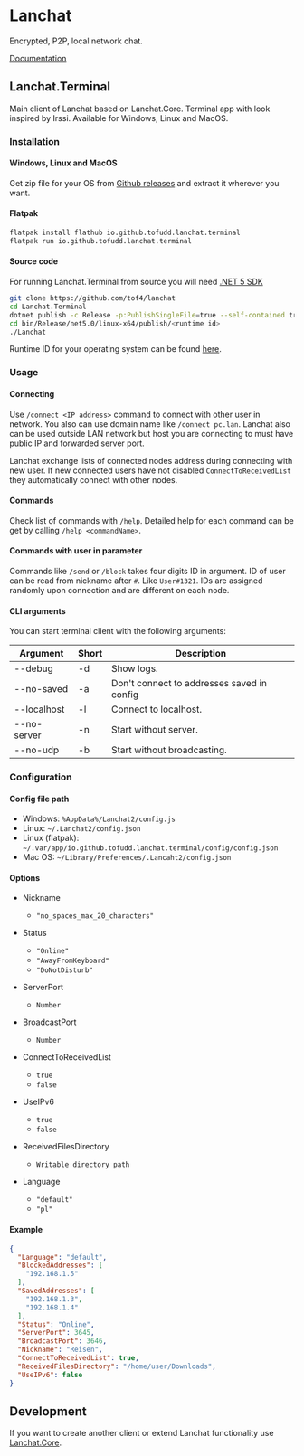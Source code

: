 # Lanchat

Encrypted, P2P, local network chat.

[Documentation](https://youkai.pl/lanchat-docs/)

## Lanchat.Terminal

Main client of Lanchat based on Lanchat.Core. Terminal app with look inspired by Irssi. Available for Windows, Linux and
MacOS.

### Installation

#### Windows, Linux and MacOS

Get zip file for your OS from [Github releases](https://github.com/tof4/lanchat/releases/latest/) and extract it
wherever you want.

#### Flatpak

```sh
flatpak install flathub io.github.tofudd.lanchat.terminal
flatpak run io.github.tofudd.lanchat.terminal
```

#### Source code

For running Lanchat.Terminal from source you will need [.NET 5 SDK](https://dotnet.microsoft.com/download/dotnet/5.0)

```sh
git clone https://github.com/tof4/lanchat
cd Lanchat.Terminal
dotnet publish -c Release -p:PublishSingleFile=true --self-contained true -r <runtime id>
cd bin/Release/net5.0/linux-x64/publish/<runtime id>
./Lanchat
```

Runtime ID for your operating system can be found [here](https://docs.microsoft.com/pl-pl/dotnet/core/rid-catalog).

### Usage

#### Connecting

Use `/connect <IP address>` command to connect with other user in network. You also can use domain name
like `/connect pc.lan`. Lanchat also can be used outside LAN network but host you are connecting to must have public IP
and forwarded server port.

Lanchat exchange lists of connected nodes address during connecting with new user. If new connected users have not
disabled `ConnectToReceivedList` they automatically connect with other nodes.

#### Commands

Check list of commands with `/help`. Detailed help for each command can be get by calling `/help <commandName>`.

#### Commands with user in parameter

Commands like `/send` or `/block` takes four digits ID in argument. ID of user can be read from nickname after `#`.
Like `User#1321`. IDs are assigned randomly upon connection and are different on each node.

#### CLI arguments

You can start terminal client with the following arguments:

| Argument    | Short | Description                                |
| ----------- | ----- | ------------------------------------------ |
| --debug     | -d    | Show logs.                                 |
| --no-saved  | -a    | Don't connect to addresses saved in config |
| --localhost | -l    | Connect to localhost.                      |
| --no-server | -n    | Start without server.                      |
| --no-udp    | -b    | Start without broadcasting.                |

### Configuration

#### Config file path

* Windows: `%AppData%/Lanchat2/config.js`
* Linux: `~/.Lanchat2/config.json`
* Linux (flatpak): `~/.var/app/io.github.tofudd.lanchat.terminal/config/config.json`
* Mac OS: `~/Library/Preferences/.Lancaht2/config.json`

#### Options

* Nickname
    * `"no_spaces_max_20_characters"`

* Status
    * `"Online"`
    * `"AwayFromKeyboard"`
    * `"DoNotDisturb"`

* ServerPort
    * `Number`

* BroadcastPort
    * `Number`

* ConnectToReceivedList
    * `true`
    * `false`

* UseIPv6
    * `true`
    * `false`

* ReceivedFilesDirectory
    * `Writable directory path`

* Language
    * `"default"`
    * `"pl"`

#### Example

```json
{
  "Language": "default",
  "BlockedAddresses": [
    "192.168.1.5"
  ],
  "SavedAddresses": [
    "192.168.1.3",
    "192.168.1.4"
  ],
  "Status": "Online",
  "ServerPort": 3645,
  "BroadcastPort": 3646,
  "Nickname": "Reisen",
  "ConnectToReceivedList": true,
  "ReceivedFilesDirectory": "/home/user/Downloads",
  "UseIPv6": false
}
```

## Development

If you want to create another client or extend Lanchat functionality
use [Lanchat.Core](https://youkai.pl/lanchat-docs/core/lanchat.core/).

